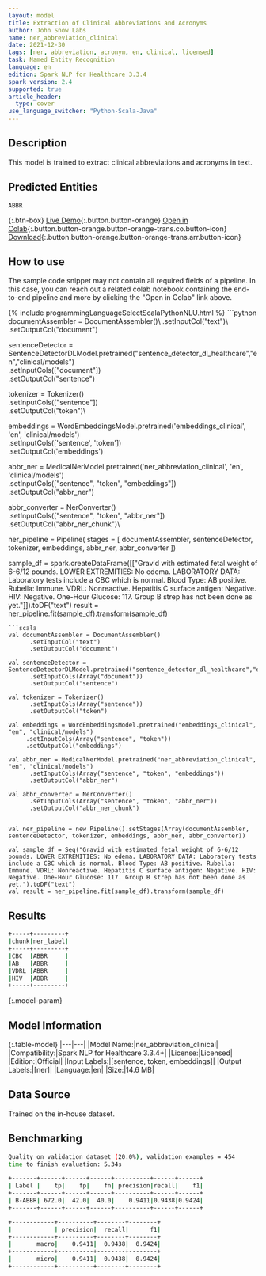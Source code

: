 ```yaml
---
layout: model
title: Extraction of Clinical Abbreviations and Acronyms
author: John Snow Labs
name: ner_abbreviation_clinical
date: 2021-12-30
tags: [ner, abbreviation, acronym, en, clinical, licensed]
task: Named Entity Recognition
language: en
edition: Spark NLP for Healthcare 3.3.4
spark_version: 2.4
supported: true
article_header:
  type: cover
use_language_switcher: "Python-Scala-Java"
---
```


## Description

This model is trained to extract clinical abbreviations and acronyms in text.

## Predicted Entities

`ABBR`

{:.btn-box}
[Live Demo](https://demo.johnsnowlabs.com/healthcare/NER_ABBREVIATION/){:.button.button-orange}
[Open in Colab](https://colab.research.google.com/github/JohnSnowLabs/spark-nlp-workshop/blob/master/tutorials/Certification_Trainings/Healthcare/1.Clinical_Named_Entity_Recognition_Model.ipynb){:.button.button-orange.button-orange-trans.co.button-icon}
[Download](https://s3.amazonaws.com/auxdata.johnsnowlabs.com/clinical/models/ner_abbreviation_clinical_en_3.3.4_2.4_1640852436967.zip){:.button.button-orange.button-orange-trans.arr.button-icon}

## How to use

The sample code snippet may not contain all required fields of a pipeline. In this case, you can reach out a related colab notebook containing the end-to-end pipeline and more by clicking the "Open in Colab" link above.




<div class="tabs-box" markdown="1">
{% include programmingLanguageSelectScalaPythonNLU.html %}
```python
documentAssembler = DocumentAssembler()\
      .setInputCol("text")\
      .setOutputCol("document")

sentenceDetector = SentenceDetectorDLModel.pretrained("sentence_detector_dl_healthcare","en","clinical/models")\
      .setInputCols(["document"])\
      .setOutputCol("sentence")

tokenizer = Tokenizer()\
      .setInputCols(["sentence"])\
      .setOutputCol("token")\

embeddings = WordEmbeddingsModel.pretrained('embeddings_clinical', 'en', 'clinical/models') \
     .setInputCols(['sentence', 'token']) \
     .setOutputCol('embeddings')

abbr_ner = MedicalNerModel.pretrained('ner_abbreviation_clinical', 'en', 'clinical/models') \
      .setInputCols(["sentence", "token", "embeddings"]) \
      .setOutputCol("abbr_ner")

abbr_converter = NerConverter() \
      .setInputCols(["sentence", "token", "abbr_ner"]) \
      .setOutputCol("abbr_ner_chunk")\


ner_pipeline = Pipeline(
    stages = [
        documentAssembler,
        sentenceDetector,
        tokenizer,
        embeddings,
        abbr_ner,
        abbr_converter
        ])

sample_df = spark.createDataFrame([["Gravid with estimated fetal weight of 6-6/12 pounds. LOWER EXTREMITIES: No edema. LABORATORY DATA: Laboratory tests include a CBC which is normal. Blood Type: AB positive. Rubella: Immune. VDRL: Nonreactive. Hepatitis C surface antigen: Negative. HIV: Negative. One-Hour Glucose: 117. Group B strep has not been done as yet."]]).toDF("text")
result = ner_pipeline.fit(sample_df).transform(sample_df)
```
```scala
val documentAssembler = DocumentAssembler()
      .setInputCol("text")
      .setOutputCol("document")

val sentenceDetector = SentenceDetectorDLModel.pretrained("sentence_detector_dl_healthcare","en","clinical/models")
      .setInputCols(Array("document"))
      .setOutputCol("sentence")

val tokenizer = Tokenizer()
      .setInputCols(Array("sentence"))
      .setOutputCol("token")

val embeddings = WordEmbeddingsModel.pretrained("embeddings_clinical", "en", "clinical/models") 
     .setInputCols(Array("sentence", "token")) 
     .setOutputCol("embeddings")

val abbr_ner = MedicalNerModel.pretrained("ner_abbreviation_clinical", "en", "clinical/models") 
      .setInputCols(Array("sentence", "token", "embeddings")) 
      .setOutputCol("abbr_ner")

val abbr_converter = NerConverter() 
      .setInputCols(Array("sentence", "token", "abbr_ner")) 
      .setOutputCol("abbr_ner_chunk")


val ner_pipeline = new Pipeline().setStages(Array(documentAssembler, sentenceDetector, tokenizer, embeddings, abbr_ner, abbr_converter))

val sample_df = Seq("Gravid with estimated fetal weight of 6-6/12 pounds. LOWER EXTREMITIES: No edema. LABORATORY DATA: Laboratory tests include a CBC which is normal. Blood Type: AB positive. Rubella: Immune. VDRL: Nonreactive. Hepatitis C surface antigen: Negative. HIV: Negative. One-Hour Glucose: 117. Group B strep has not been done as yet.").toDF("text")
val result = ner_pipeline.fit(sample_df).transform(sample_df)
```
</div>

## Results

```bash
+-----+---------+
|chunk|ner_label|
+-----+---------+
|CBC  |ABBR     |
|AB   |ABBR     |
|VDRL |ABBR     |
|HIV  |ABBR     |
+-----+---------+
```

{:.model-param}
## Model Information

{:.table-model}
|---|---|
|Model Name:|ner_abbreviation_clinical|
|Compatibility:|Spark NLP for Healthcare 3.3.4+|
|License:|Licensed|
|Edition:|Official|
|Input Labels:|[sentence, token, embeddings]|
|Output Labels:|[ner]|
|Language:|en|
|Size:|14.6 MB|

## Data Source

Trained on the in-house dataset.

## Benchmarking

```bash
Quality on validation dataset (20.0%), validation examples = 454
time to finish evaluation: 5.34s

+-------+------+------+------+----------+------+------+
| Label |    tp|    fp|    fn| precision|recall|    f1|
+-------+------+------+------+----------+------+------+
| B-ABBR| 672.0|  42.0|  40.0|    0.9411|0.9438|0.9424|
+-------+------+------+------+----------+------+------+

+------------+----------+--------+--------+
|            | precision|  recall|      f1|
+------------+----------+--------+--------+
|       macro|    0.9411|  0.9438|  0.9424|
+------------+----------+--------+--------+
|       micro|    0.9411|  0.9438|  0.9424|
+------------+----------+--------+--------+
```
